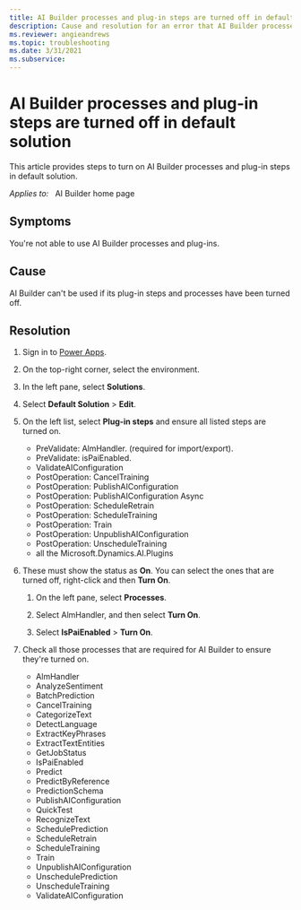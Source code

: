 ```yaml
---
title: AI Builder processes and plug-in steps are turned off in default solution
description: Cause and resolution for an error that AI Builder processes and plug-in steps are turned off in default solution.
ms.reviewer: angieandrews
ms.topic: troubleshooting
ms.date: 3/31/2021
ms.subservice: 
---
```


# AI Builder processes and plug-in steps are turned off in default solution

This article provides steps to turn on AI Builder processes and plug-in steps in default solution.

_Applies to:_ &nbsp; AI Builder home page

## Symptoms

You're not able to use AI Builder processes and plug-ins.

## Cause

AI Builder can't be used if its plug-in steps and processes have been turned off.

## Resolution

1. Sign in to [Power Apps](https://make.preview.powerapps.com/).

1. On the top-right corner, select the environment.

1. In the left pane, select **Solutions**.

1. Select **Default Solution** > **Edit**.

1. On the left list, select **Plug-in steps** and ensure all listed steps are turned on.

    - PreValidate: AlmHandler. (required for import/export).
    - PreValidate: isPaiEnabled.
    - ValidateAIConfiguration
    - PostOperation: CancelTraining
    - PostOperation: PublishAIConfiguration
    - PostOperation: PublishAIConfiguration Async
    - PostOperation: ScheduleRetrain
    - PostOperation: ScheduleTraining
    - PostOperation: Train
    - PostOperation: UnpublishAIConfiguration
    - PostOperation: UnscheduleTraining
    - all the Microsoft.Dynamics.AI.Plugins

1. These must show the status as **On**. You can select the ones that are turned off, right-click and then **Turn On**.

    1. On the left pane, select **Processes**.

    1. Select AlmHandler, and then select **Turn On**.

    1. Select **IsPaiEnabled** > **Turn On**.

1. Check all those processes that are required for AI Builder to ensure they're turned on.

    - AlmHandler
    - AnalyzeSentiment
    - BatchPrediction
    - CancelTraining
    - CategorizeText
    - DetectLanguage
    - ExtractKeyPhrases
    - ExtractTextEntities
    - GetJobStatus
    - IsPaiEnabled
    - Predict
    - PredictByReference
    - PredictionSchema
    - PublishAIConfiguration
    - QuickTest
    - RecognizeText
    - SchedulePrediction
    - ScheduleRetrain
    - ScheduleTraining
    - Train
    - UnpublishAIConfiguration
    - UnschedulePrediction
    - UnscheduleTraining
    - ValidateAIConfiguration
